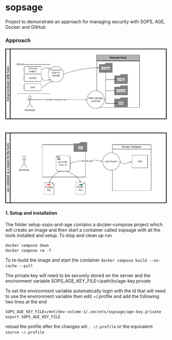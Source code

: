 # sopsage
Project to demonstrate an approach for managing security with SOPS, AGE, Docker and GitHub


### Approach



![approach](docs/diagrams/01-approach.png)


#### 1. Setup and installation
The folder setup-sops-and-age contains a docker-compose project which will create an image and then start a container called sopsage with all the tools installed and setup.
To stop and clean up run
```
docker compose down
docker compose rm -f
```
To re-build the image and start the container `docker compose build --no-cache --pull`

The private key will need to be securely stored on the server and the environment variable
SOPS_AGE_KEY_FILE=/path/to/age-key.private

To set the environment variable automatically 
login with the id that will need to use the environment variable then
edit ~/.profile and add the following two lines at the end
```
SOPS_AGE_KEY_FILE=/mnt/dev-volume-1/.secrets/sopsage/age-key.private
export SOPS_AGE_KEY_FILE
```

reload the profile after the changes wit `. ~/.profile` or the equivalent `source ~/.profile`
